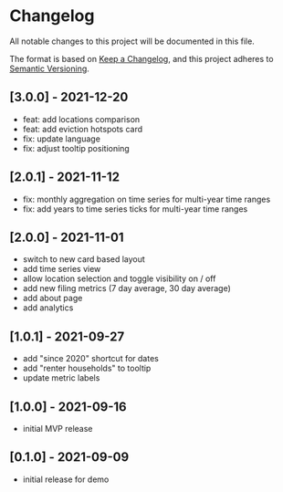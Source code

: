 # Changelog

All notable changes to this project will be documented in this file.

The format is based on [Keep a Changelog](https://keepachangelog.com/en/1.0.0/),
and this project adheres to [Semantic Versioning](https://semver.org/spec/v2.0.0.html).

## [3.0.0] - 2021-12-20

- feat: add locations comparison
- feat: add eviction hotspots card
- fix: update language
- fix: adjust tooltip positioning

## [2.0.1] - 2021-11-12

- fix: monthly aggregation on time series for multi-year time ranges
- fix: add years to time series ticks for multi-year time ranges

## [2.0.0] - 2021-11-01

- switch to new card based layout
- add time series view
- allow location selection and toggle visibility on / off
- add new filing metrics (7 day average, 30 day average)
- add about page
- add analytics

## [1.0.1] - 2021-09-27

- add "since 2020" shortcut for dates
- add "renter households" to tooltip
- update metric labels

## [1.0.0] - 2021-09-16

- initial MVP release

## [0.1.0] - 2021-09-09

- initial release for demo
